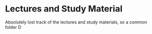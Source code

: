 # Lectures and Study Material

Absolutely lost track of the lectures and study materials, so a common folder D
